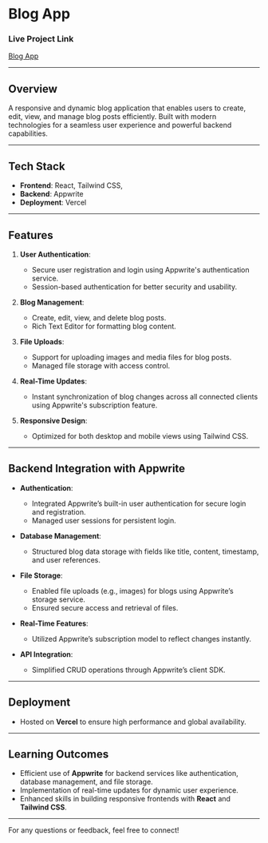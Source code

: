 # Blog App

### Live Project Link
[Blog App](https://prashantblogappappwrite.vercel.app/)

---

## **Overview**
A responsive and dynamic blog application that enables users to create, edit, view, and manage blog posts efficiently. Built with modern technologies for a seamless user experience and powerful backend capabilities.

---

## **Tech Stack**
- **Frontend**: React, Tailwind CSS,
- **Backend**: Appwrite
- **Deployment**: Vercel

---

## **Features**
1. **User Authentication**:
   - Secure user registration and login using Appwrite's authentication service.
   - Session-based authentication for better security and usability.

2. **Blog Management**:
   - Create, edit, view, and delete blog posts.
   - Rich Text Editor for formatting blog content.

3. **File Uploads**:
   - Support for uploading images and media files for blog posts.
   - Managed file storage with access control.

4. **Real-Time Updates**:
   - Instant synchronization of blog changes across all connected clients using Appwrite's subscription feature.

5. **Responsive Design**:
   - Optimized for both desktop and mobile views using Tailwind CSS.

---

## **Backend Integration with Appwrite**
- **Authentication**:
  - Integrated Appwrite’s built-in user authentication for secure login and registration.
  - Managed user sessions for persistent login.

- **Database Management**:
  - Structured blog data storage with fields like title, content, timestamp, and user references.

- **File Storage**:
  - Enabled file uploads (e.g., images) for blogs using Appwrite’s storage service.
  - Ensured secure access and retrieval of files.

- **Real-Time Features**:
  - Utilized Appwrite’s subscription model to reflect changes instantly.

- **API Integration**:
  - Simplified CRUD operations through Appwrite’s client SDK.

---

## **Deployment**
- Hosted on **Vercel** to ensure high performance and global availability.

---

## **Learning Outcomes**
- Efficient use of **Appwrite** for backend services like authentication, database management, and file storage.
- Implementation of real-time updates for dynamic user experience.
- Enhanced skills in building responsive frontends with **React** and **Tailwind CSS**.

---

For any questions or feedback, feel free to connect!
